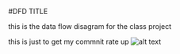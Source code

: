  #DFD TITLE

this is the data flow disagram for the class project 


this is just to get my commnit rate up
![alt text][logo]

[logo]:<img width="407" alt="dfdpractice 1-osscheck" src="https://cloud.githubusercontent.com/assets/21317643/18326087/cd5f1200-7509-11e6-8bb8-74f99d50134d.PNG">
